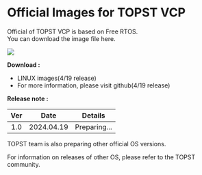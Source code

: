 # Official Images for TOPST VCP 

Official of TOPST VCP is based on Free RTOS.  
You can download the image file here.  

<img src="https://github.com/topst-development/Documentation/assets/161264431/626b98b5-dadf-4734-b70e-c25491916773">  

**Download :**  
-	LINUX images(4/19 release)
-	For more information, please visit github(4/19 release)

**Release note :**  

|Ver|   Date   |   Details  |
|:-:|:--------:|:----------:|
|1.0|2024.04.19|Preparing...|  

TOPST team is also preparing other official OS versions.  

For information on releases of other OS, please refer to the TOPST community.  
